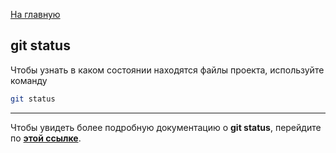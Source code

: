 [На главную](../readme.md)

## git status

Чтобы узнать в каком состоянии находятся файлы проекта, используйте команду

```bash
git status
```

---

Чтобы увидеть более подробную документацию о **git status**, перейдите по **[этой ссылке](https://www.atlassian.com/ru/git/tutorials/inspecting-a-repository)**.